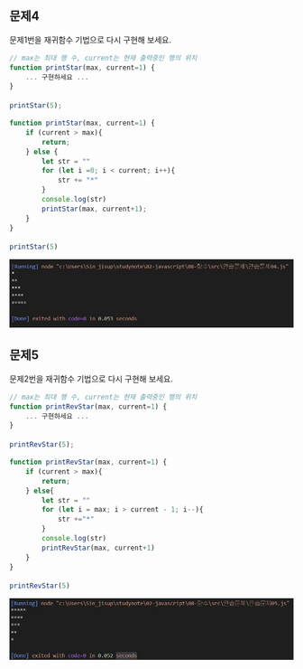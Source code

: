 ## 문제4

문제1번을 재귀함수 기법으로 다시 구현해 보세요.

```js
// max는 최대 행 수, current는 현재 출력중인 행의 위치
function printStar(max, current=1) {
    ... 구현하세요 ...
}

printStar(5);
```

```js
function printStar(max, current=1) {
    if (current > max){
        return;
    } else {
        let str = "" 
        for (let i =0; i < current; i++){
            str += "*"
        }
        console.log(str)
        printStar(max, current+1);
    }
}

printStar(5)
```
![결과4](연습문제/연습결과04.PNG)

## 문제5 

문제2번을 재귀함수 기법으로 다시 구현해 보세요.

```js
// max는 최대 행 수, current는 현재 출력중인 행의 위치
function printRevStar(max, current=1) {
    ... 구현하세요 ...
}

printRevStar(5);
```

```js
function printRevStar(max, current=1) {
    if (current > max){
        return;
    } else{
        let str = ""
        for (let i = max; i > current - 1; i--){
            str +="*"
        }
        console.log(str)
        printRevStar(max, current+1)
    }
}

printRevStar(5)
```
![결과5](연습문제/연습결과05.PNG)